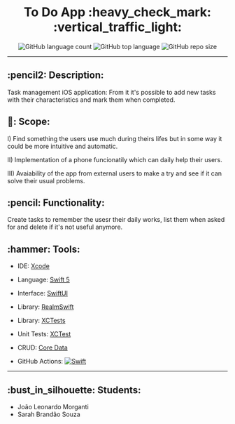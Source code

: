 <h1 align = "center"> To Do App :heavy_check_mark: :vertical_traffic_light:</h1>
<p align = "center"><img alt="GitHub language count" src="https://img.shields.io/github/languages/count/JoaoLeonardoMorganti/C214_L1_to_do?color=red"> <img alt="GitHub top language" src="https://img.shields.io/github/languages/top/JoaoLeonardoMorganti/C214_L1_to_do?color=yellow"> <img alt="GitHub repo size" src="https://img.shields.io/github/repo-size/JoaoLeonardoMorganti/C214_L1_to_do?color=green"></p>

----

<h2>:pencil2: Description: </h2>

<p>Task management iOS application: From it it's possible to add new tasks with their characteristics and mark them when completed.</p>

<h2>📝: Scope: </h2>

<p>I) Find something the users use much during theirs lifes but in some way it could be more intuitive and automatic.</p>
<p>II) Implementation of a phone funcionatily which can daily help their users.</p>
<p>III) Avaiability of the app from external users to make a try and see if it can solve their usual problems.</p>

<h2>:pencil: Functionality: </h2>

<p>Create tasks to remember the usesr their daily works, list them when asked for and delete if it's not useful anymore.</p>

<h2>:hammer: Tools:</h2>

* IDE: [Xcode](https://developer.apple.com/documentation/xcode/)
	
* Language: [Swift 5](https://developer.apple.com/documentation/swift/)
	
* Interface: [SwiftUI](https://developer.apple.com/documentation/swiftui/)

* Library: [RealmSwift](https://developer.apple.com/documentation/foundation/urlprotectionspace/1416007-realm/)

* Library: [XCTests](https://developer.apple.com/documentation/xctest/xctestsuite/1500631-tests/)

* Unit Tests: [XCTest](https://developer.apple.com/documentation/xctest)

* CRUD: [Core Data](https://developer.apple.com/documentation/coredata/)

* GitHub Actions: [![Swift](https://github.com/JoaoLeonardoMorganti/C214_L1_to_do/actions/workflows/swift.yml/badge.svg)](https://github.com/JoaoLeonardoMorganti/C214_L1_to_do/actions/workflows/swift.yml)
-----

<h2>:bust_in_silhouette: Students: </h2>

* João Leonardo Morganti
* Sarah Brandão Souza
